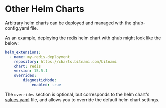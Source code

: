 # Other Helm Charts

Arbitrary helm charts can be deployed and managed with the qhub-config.yaml file.

As an example, deploying the redis helm chart with qhub might look like the below:

```yaml
helm_extensions:
  - name: my-redis-deployment
    repository: https://charts.bitnami.com/bitnami
    chart: redis
    version: 15.5.1
    overrides:
        diagnosticMode:
            enabled: true
```

The `overrides` section is optional, but corresponds to the helm chart's [values.yaml](https://helm.sh/docs/chart_template_guide/values_files/) file, and allows you to override the
default helm chart settings.
